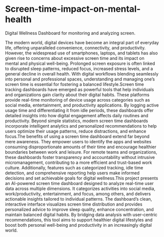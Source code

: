 # Screen-time-impact-on-mental-health
Digital Wellness Dashboard for monitoring and analyzing screen.

The modern world, digital devices have become an integral part of everyday life, offering unparalleled 
convenience, connectivity, and productivity. However, the widespread use of smartphones, laptops, and tablets has 
also given rise to concerns about excessive screen time and its impact on mental and physical well-being. Prolonged 
screen exposure is often linked to disrupted sleep patterns, reduced focus, increased stress levels, and a general 
decline in overall health. With digital workflows blending seamlessly into personal and professional spaces, 
understanding and managing one’s screen time is essential for fostering a balanced lifestyle.Screen time tracking 
dashboards have emerged as powerful tools that help individuals and organizations gain clarity about their digital 
habits. These platforms provide real-time monitoring of device usage across categories such as social media, 
entertainment, and productivity applications. By logging active usage time and differentiating it from idle periods, 
these dashboards offer detailed insights into how digital engagement affects daily routines and productivity. Beyond 
simple statistics, modern screen time dashboards incorporate intelligent analytics and personalized 
recommendations to help users optimize their usage patterns, reduce distractions, and enhance focus.The benefits 
of using a screen time dashboard extend far beyond mere awareness. They empower users to identify the apps and 
websites consuming disproportionate amounts of their time and encourage healthier boundaries between work and 
leisure. For remote teams and organizations, these dashboards foster transparency and accountability without 
intrusive micromanagement, contributing to a more efficient and trust-based work culture. Additionally, features 
such as categorized tracking, idle time detection, and comprehensive reporting help users make informed decisions 
and set achievable goals for digital wellness.This project presents an AI-powered screen time dashboard designed 
to analyze real-time user data across multiple dimensions. It categorizes activities into social media, 
work/productivity, entertainment, and focus, among others, and delivers actionable insights tailored to individual 
patterns. The dashboard’s clean, interactive interface visualizes screen time distribution and provides personalized 
advice to improve sleep quality, enhance concentration, and maintain balanced digital habits. By bridging data 
analysis with user-centric recommendations, this tool aims to support healthier digital lifestyles and boost both 
personal well-being and productivity in an increasingly digital world.
